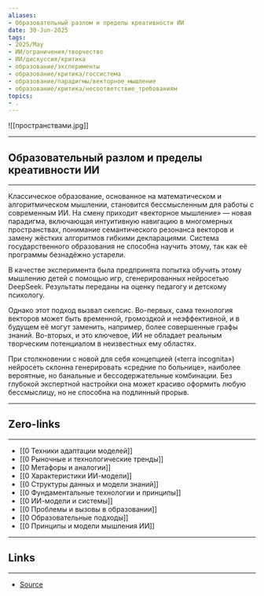```yaml
---
aliases: 
- Образовательный разлом и пределы креативности ИИ 
date: 30-Jun-2025
tags:
- 2025/May
- ИИ/ограничения/творчество
- ИИ/дискуссия/критика
- образование/эксперименты
- образование/критика/госсистема
- образование/парадигмы/векторное_мышление
- образование/критика/несоответствие_требованиям
topics:
- .
---
```

![[пространствами.jpg]]

-----
##  Образовательный разлом и пределы креативности ИИ 
-----
Классическое образование, основанное на математическом и алгоритмическом мышлении, становится бессмысленным для работы с современным ИИ. На смену приходит «векторное мышление» — новая парадигма, включающая интуитивную навигацию в многомерных пространствах, понимание семантического резонанса векторов и замену жёстких алгоритмов гибкими декларациями. Система государственного образования не способна научить этому, так как её программы безнадёжно устарели.

В качестве эксперимента была предпринята попытка обучить этому мышлению детей с помощью игр, сгенерированных нейросетью DeepSeek. Результаты переданы на оценку педагогу и детскому психологу.

Однако этот подход вызвал скепсис. Во-первых, сама технология векторов может быть временной, громоздкой и неэффективной, и в будущем её могут заменить, например, более совершенные графы знаний. Во-вторых, и это ключевое, ИИ не обладает реальным творческим потенциалом в неизвестных ему областях. 

При столкновении с новой для себя концепцией («terra incognita») нейросеть склонна генерировать «средние по больнице», наиболее вероятные, но банальные и бессодержательные комбинации. Без глубокой экспертной настройки она может красиво оформить любую бессмыслицу, но не способна на подлинный прорыв.

---
## Zero-links
---
- [[0 Техники адаптации моделей]]
- [[0 Рыночные и технологические тренды]]
- [[0 Метафоры и аналогии]]
- [[0 Характеристики ИИ-модели]]
- [[0 Структуры данных и модели знаний]]
- [[0 Фундаментальные технологии и принципы]]
- [[0 ИИ-модели и системы]]
- [[0 Проблемы и вызовы в образовании]]
- [[0 Образовательные подходы]]
- [[0 Принципы и модели мышления ИИ]]

---
## Links
---
- [Source](https://t.me/turboproject/1720)